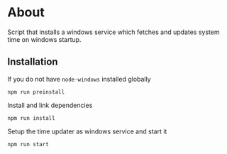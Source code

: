 # About
Script that installs a windows service which fetches and updates system time on windows startup.

## Installation
If you do not have `node-windows` installed globally
```
npm run preinstall
```
Install and link dependencies
```
npm run install
```
Setup the time updater as windows service and start it
```
npm run start
```

